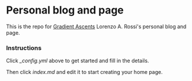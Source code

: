 # Personal blog and page

This is the repo for [Gradient Ascents](https://elleros.github.io/) Lorenzo A. Rossi's personal blog and page.

### Instructions
Click *_config.yml* above to get started and fill in the details. 

Then click *index.md* and edit it to start creating your home page.
